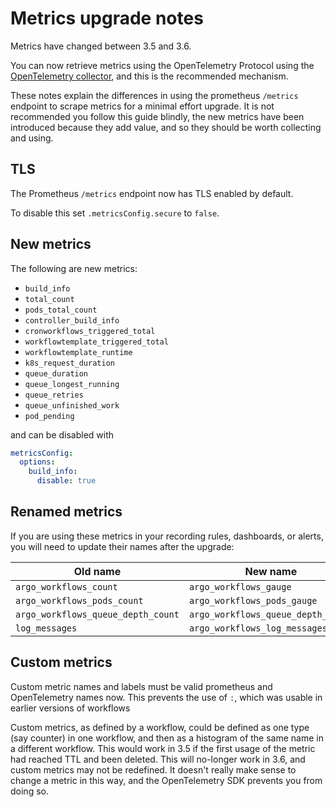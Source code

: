 # Metrics upgrade notes

Metrics have changed between 3.5 and 3.6.

You can now retrieve metrics using the OpenTelemetry Protocol using the [OpenTelemetry collector](https://opentelemetry.io/docs/collector/), and this is the recommended mechanism.

These notes explain the differences in using the prometheus `/metrics` endpoint to scrape metrics for a minimal effort upgrade. It is not recommended you follow this guide blindly, the new metrics have been introduced because they add value, and so they should be worth collecting and using.

## TLS

The Prometheus `/metrics` endpoint now has TLS enabled by default.

To disable this set `.metricsConfig.secure` to `false`.

## New metrics

The following are new metrics:

* `build_info`
* `total_count`
* `pods_total_count`
* `controller_build_info`
* `cronworkflows_triggered_total`
* `workflowtemplate_triggered_total`
* `workflowtemplate_runtime`
* `k8s_request_duration`
* `queue_duration`
* `queue_longest_running`
* `queue_retries`
* `queue_unfinished_work`
* `pod_pending`

and can be disabled with

```yaml
metricsConfig:
  options:
    build_info:
      disable: true
```

## Renamed metrics

If you are using these metrics in your recording rules, dashboards, or alerts, you will need to update their names after the upgrade:

| Old name                           | New name                           |
|------------------------------------|------------------------------------|
| `argo_workflows_count`             | `argo_workflows_gauge`             |
| `argo_workflows_pods_count`        | `argo_workflows_pods_gauge`        |
| `argo_workflows_queue_depth_count` | `argo_workflows_queue_depth_gauge` |
| `log_messages`                     | `argo_workflows_log_messages`      |

## Custom metrics

Custom metric names and labels must be valid prometheus and OpenTelemetry names now. This prevents the use of `:`, which was usable in earlier versions of workflows

Custom metrics, as defined by a workflow, could be defined as one type (say counter) in one workflow, and then as a histogram of the same name in a different workflow. This would work in 3.5 if the first usage of the metric had reached TTL and been deleted. This will no-longer work in 3.6, and custom metrics may not be redefined. It doesn't really make sense to change a metric in this way, and the OpenTelemetry SDK prevents you from doing so.
